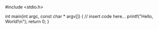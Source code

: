 #include <stdio.h>
    
int main(int argc, const char * argv[]) {
    // insert code here...
    printf("Hello, World!\n");
    return 0;
}
